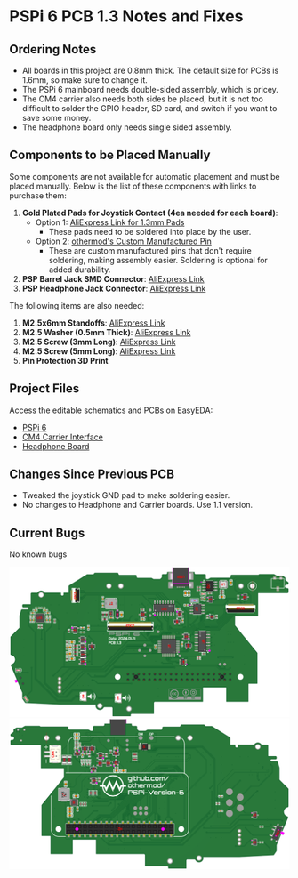 # PSPi 6 PCB 1.3 Notes and Fixes

## Ordering Notes
- All boards in this project are 0.8mm thick. The default size for PCBs is 1.6mm, so make sure to change it.
- The PSPi 6 mainboard needs double-sided assembly, which is pricey.
- The CM4 carrier also needs both sides be placed, but it is not too difficult to solder the GPIO header, SD card, and switch if you want to save some money.
- The headphone board only needs single sided assembly.

## Components to be Placed Manually

Some components are not available for automatic placement and must be placed manually. Below is the list of these components with links to purchase them:

1. **Gold Plated Pads for Joystick Contact (4ea needed for each board)**:
   - Option 1: [AliExpress Link for 1.3mm Pads](https://s.click.aliexpress.com/e/_DEbcF3V)
     - These pads need to be soldered into place by the user.
   - Option 2: [othermod's Custom Manufactured Pin](https://othermod.com/product/pspi-6-joystick-contact-pads/)
     - These are custom manufactured pins that don't require soldering, making assembly easier. Soldering is optional for added durability.
2. **PSP Barrel Jack SMD Connector**: [AliExpress Link](https://s.click.aliexpress.com/e/_DErpHYb)
3. **PSP Headphone Jack Connector**: [AliExpress Link](https://s.click.aliexpress.com/e/_DDpWHFz)

The following items are also needed:
1. **M2.5x6mm Standoffs**: [AliExpress Link](https://s.click.aliexpress.com/e/_DBPcEQb)
2. **M2.5 Washer (0.5mm Thick)**: [AliExpress Link](https://s.click.aliexpress.com/e/_DFXVGBT)
3. **M2.5 Screw (3mm Long)**: [AliExpress Link](https://s.click.aliexpress.com/e/_Dlp9Lxn)
4. **M2.5 Screw (5mm Long)**: [AliExpress Link](https://s.click.aliexpress.com/e/_Dlp9Lxn)
5. **Pin Protection 3D Print**

## Project Files
Access the editable schematics and PCBs on EasyEDA:
- [PSPi 6](https://oshwlab.com/adamseamster/pspi-zero-version-5_copy_copy)
- [CM4 Carrier Interface](https://oshwlab.com/adamseamster/pspi-version-6-cm4-interface)
- [Headphone Board](https://oshwlab.com/adamseamster/pspi-6-headphone-board)

## Changes Since Previous PCB
- Tweaked the joystick GND pad to make soldering easier.
- No changes to Headphone and Carrier boards. Use 1.1 version.

## Current Bugs
No known bugs

![Top](top.png)
![Bottom](bottom.png)
